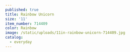 ```yaml
---
published: true
title: Rainbow Unicorn
size: '11'
item_number: 714409
color: Rainbow
image: /static/uploads/11in-rainbow-unicorn-714409.jpg
catalog:
  - everyday
---
```


